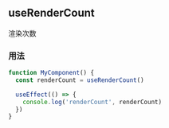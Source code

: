 ## useRenderCount

渲染次数

### 用法

```javascript
function MyComponent() {
  const renderCount = useRenderCount()

  useEffect(() => {
    console.log('renderCount', renderCount)
  })
}
```
